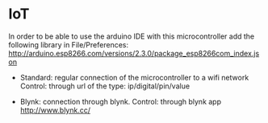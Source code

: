 # IoT

In order to be able to use the arduino IDE with this microcontroller add the following library in File/Preferences:
http://arduino.esp8266.com/versions/2.3.0/package_esp8266com_index.json

- Standard: regular connection of the microcontroller to a wifi network
    Control: through url of the type: ip/digital/pin/value
  
- Blynk: connection through blynk.
    Control: through blynk app
    http://www.blynk.cc/
